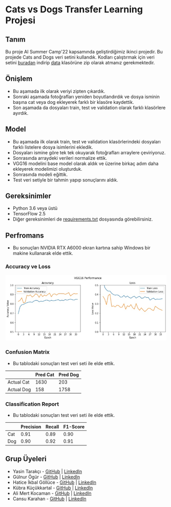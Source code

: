 # Cats vs Dogs Transfer Learning Projesi

<!-- [![Open in Streamlit](https://static.streamlit.io/badges/streamlit_badge_black_white.svg)](https://ysntrkc-cats-and-dogs-transfer-learning-00-main-page--0cgama.streamlitapp.com/) -->


## Tanım
Bu proje AI Summer Camp'22 kapsamında geliştirdiğimiz ikinci projedir. Bu projede Cats and Dogs veri setini kullandık. Kodları çalıştırmak için veri setini [buradan](https://www.microsoft.com/en-us/download/details.aspx?id=54765) indirip [data](data/) klasörüne zip olarak atmanız gerekmektedir.

## Önişlem
- Bu aşamada ilk olarak veriyi zipten çıkardık.
- Sonraki aşamada fotoğrafları yeniden boyutlandırdık ve dosya isminin başına cat veya dog ekleyerek farklı bir klasöre kaydettik.
- Son aşamada da dosyaları train, test ve validation olarak farklı klasörlere ayırdık.

## Model
- Bu aşamada ilk olarak train, test ve validation klasörlerindeki dosyaları farklı listelere dosya isimlerini ekledik.
- Dosyaları ismine göre tek tek okuyarak fotoğrafları arraylere çeviriyoruz.
- Sonrasında arraydeki verileri normalize ettik.
- VGG16 modelini base model olarak aldık ve üzerine birkaç adım daha ekleyerek modelimizi oluşturduk.
- Sonrasında modeli eğittik.
- Test veri setiyle bir tahmin yapıp sonuçlarını aldık.

## Gereksinimler
- Python 3.6 veya üstü
- TensorFlow 2.5
- Diğer gereksinimleri de [requirements.txt](requirements.txt) dosyasında görebilirsiniz.

## Perfromans
- Bu sonuçları NVIDIA RTX A6000 ekran kartına sahip Windows bir makine kullanarak elde ettik.

### Accuracy ve Loss
![acc-loss](image/output.jpg)

### Confusion Matrix
- Bu tablodaki sonuçları test veri seti ile elde ettik.

|            | Pred Cat | Pred Dog |
| ---------- | -------- | -------- |
| Actual Cat | 1630     | 203      |
| Actual Dog | 158      | 1758     |

### Classification Report
- Bu tablodaki sonuçları test veri seti ile elde ettik.

|     | Precision | Recall | F1-Score |
| --- | --------- | ------ | -------- |
| Cat | 0.91      | 0.89   | 0.90     |
| Dog | 0.90      | 0.92   | 0.91     |



## Grup Üyeleri
- Yasin Tarakçı - [GitHub](https://github.com/ysntrkc) | [LinkedIn](https://www.linkedin.com/in/yasintarakci)
- Gülnur Ögür - [GitHub](https://github.com/gulnurogur) | [LinkedIn](https://www.linkedin.com/in/gulnurogur)
- Hatice İkbal Göllüce - [GitHub](https://github.com/haticeikbal) | [LinkedIn](https://www.linkedin.com/in/haticeikbalgolluce/)
- Kübra Küçükkartal - [GitHub](https://github.com/hkubrakkartal) | [LinkedIn](https://www.linkedin.com/in/hatice-kubra-kucukkartal/)
- Ali Mert Kocaman - [GitHub](https://github.com/alimert2209) | [LinkedIn](https://www.linkedin.com/in/alimertkocaman/)
- Cansu Karahan - [GitHub](https://github.com/cansukarahann) | [LinkedIn](https://www.linkedin.com/in/cansu-karahan/)
